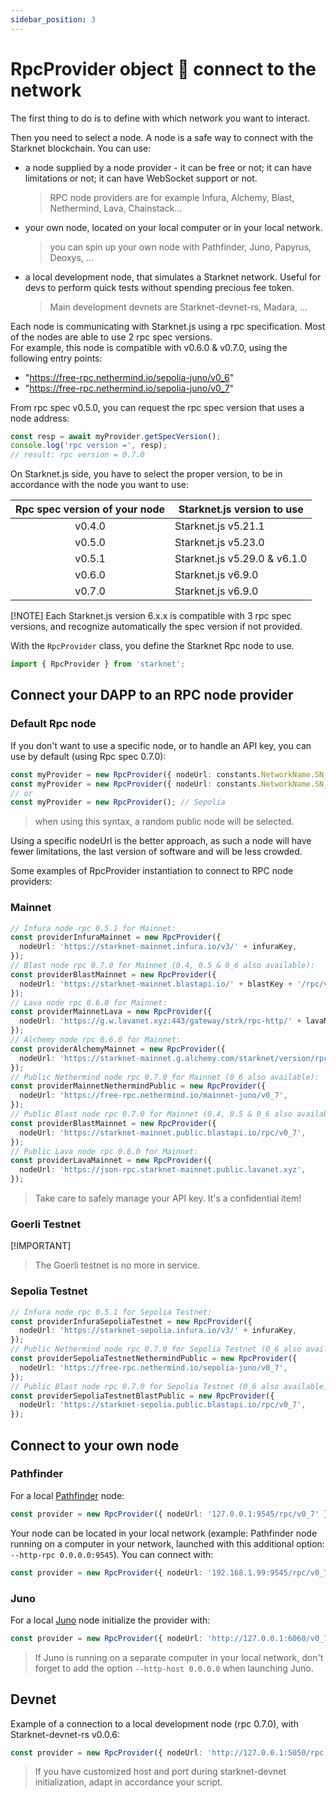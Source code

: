 ```yaml
---
sidebar_position: 3
---
```


# RpcProvider object 🔌 connect to the network

The first thing to do is to define with which network you want to interact.

Then you need to select a node. A node is a safe way to connect with the Starknet blockchain. You can use:

- a node supplied by a node provider - it can be free or not; it can have limitations or not; it can have WebSocket support or not.
  > RPC node providers are for example Infura, Alchemy, Blast, Nethermind, Lava, Chainstack...
- your own node, located on your local computer or in your local network.
  > you can spin up your own node with Pathfinder, Juno, Papyrus, Deoxys, ...
- a local development node, that simulates a Starknet network. Useful for devs to perform quick tests without spending precious fee token.
  > Main development devnets are Starknet-devnet-rs, Madara, ...

Each node is communicating with Starknet.js using a rpc specification. Most of the nodes are able to use 2 rpc spec versions.  
For example, this node is compatible with v0.6.0 & v0.7.0, using the following entry points:

- "https://free-rpc.nethermind.io/sepolia-juno/v0_6"
- "https://free-rpc.nethermind.io/sepolia-juno/v0_7"

From rpc spec v0.5.0, you can request the rpc spec version that uses a node address:

```typescript
const resp = await myProvider.getSpecVersion();
console.log('rpc version =', resp);
// result: rpc version = 0.7.0
```

On Starknet.js side, you have to select the proper version, to be in accordance with the node you want to use:

| Rpc spec version of your node | Starknet.js version to use   |
| :---------------------------: | ---------------------------- |
|            v0.4.0             | Starknet.js v5.21.1          |
|            v0.5.0             | Starknet.js v5.23.0          |
|            v0.5.1             | Starknet.js v5.29.0 & v6.1.0 |
|            v0.6.0             | Starknet.js v6.9.0           |
|            v0.7.0             | Starknet.js v6.9.0           |

[!NOTE] Each Starknet.js version 6.x.x is compatible with 3 rpc spec versions, and recognize automatically the spec version if not provided.

With the `RpcProvider` class, you define the Starknet Rpc node to use.

```typescript
import { RpcProvider } from 'starknet';
```

## Connect your DAPP to an RPC node provider

### Default Rpc node

If you don't want to use a specific node, or to handle an API key, you can use by default (using Rpc spec 0.7.0):

```typescript
const myProvider = new RpcProvider({ nodeUrl: constants.NetworkName.SN_SEPOLIA });
const myProvider = new RpcProvider({ nodeUrl: constants.NetworkName.SN_MAIN });
// or
const myProvider = new RpcProvider(); // Sepolia
```

> when using this syntax, a random public node will be selected.

Using a specific nodeUrl is the better approach, as such a node will have fewer limitations, the last version of software and will be less crowded.

Some examples of RpcProvider instantiation to connect to RPC node providers:

### Mainnet

```typescript
// Infura node rpc 0.5.1 for Mainnet:
const providerInfuraMainnet = new RpcProvider({
  nodeUrl: 'https://starknet-mainnet.infura.io/v3/' + infuraKey,
});
// Blast node rpc 0.7.0 for Mainnet (0.4, 0.5 & 0_6 also available):
const providerBlastMainnet = new RpcProvider({
  nodeUrl: 'https://starknet-mainnet.blastapi.io/' + blastKey + '/rpc/v0_7',
});
// Lava node rpc 0.6.0 for Mainnet:
const providerMainnetLava = new RpcProvider({
  nodeUrl: 'https://g.w.lavanet.xyz:443/gateway/strk/rpc-http/' + lavaMainnetKey,
});
// Alchemy node rpc 0.6.0 for Mainnet:
const providerAlchemyMainnet = new RpcProvider({
  nodeUrl: 'https://starknet-mainnet.g.alchemy.com/starknet/version/rpc/v0_6/' + alchemyKey,
});
// Public Nethermind node rpc 0.7.0 for Mainnet (0_6 also available):
const providerMainnetNethermindPublic = new RpcProvider({
  nodeUrl: 'https://free-rpc.nethermind.io/mainnet-juno/v0_7',
});
// Public Blast node rpc 0.7.0 for Mainnet (0.4, 0.5 & 0_6 also available):
const providerBlastMainnet = new RpcProvider({
  nodeUrl: 'https://starknet-mainnet.public.blastapi.io/rpc/v0_7',
});
// Public Lava node rpc 0.6.0 for Mainnet:
const providerLavaMainnet = new RpcProvider({
  nodeUrl: 'https://json-rpc.starknet-mainnet.public.lavanet.xyz',
});
```

> Take care to safely manage your API key. It's a confidential item!

### Goerli Testnet

[!IMPORTANT]

> The Goerli testnet is no more in service.

### Sepolia Testnet

```typescript
// Infura node rpc 0.5.1 for Sepolia Testnet:
const providerInfuraSepoliaTestnet = new RpcProvider({
  nodeUrl: 'https://starknet-sepolia.infura.io/v3/' + infuraKey,
});
// Public Nethermind node rpc 0.7.0 for Sepolia Testnet (0_6 also available):
const providerSepoliaTestnetNethermindPublic = new RpcProvider({
  nodeUrl: 'https://free-rpc.nethermind.io/sepolia-juno/v0_7',
});
// Public Blast node rpc 0.7.0 for Sepolia Testnet (0_6 also available):
const providerSepoliaTestnetBlastPublic = new RpcProvider({
  nodeUrl: 'https://starknet-sepolia.public.blastapi.io/rpc/v0_7',
});
```

## Connect to your own node

### Pathfinder

For a local [Pathfinder](https://github.com/eqlabs/pathfinder) node:

```typescript
const provider = new RpcProvider({ nodeUrl: '127.0.0.1:9545/rpc/v0_7' });
```

Your node can be located in your local network (example: Pathfinder node running on a computer in your network, launched with this additional option: `--http-rpc 0.0.0.0:9545`).
You can connect with:

```typescript
const provider = new RpcProvider({ nodeUrl: '192.168.1.99:9545/rpc/v0_7' });
```

### Juno

For a local [Juno](https://github.com/NethermindEth/juno) node initialize the provider with:

```typescript
const provider = new RpcProvider({ nodeUrl: 'http://127.0.0.1:6060/v0_7' });
```

> If Juno is running on a separate computer in your local network, don't forget to add the option `--http-host 0.0.0.0` when launching Juno.

## Devnet

Example of a connection to a local development node (rpc 0.7.0), with Starknet-devnet-rs v0.0.6:

```typescript
const provider = new RpcProvider({ nodeUrl: 'http://127.0.0.1:5050/rpc' });
```

> If you have customized host and port during starknet-devnet initialization, adapt in accordance your script.
